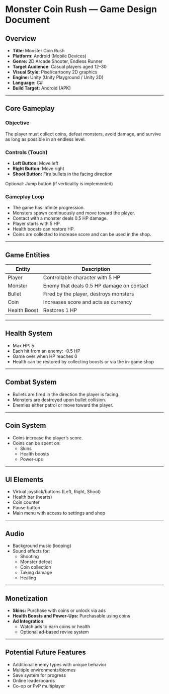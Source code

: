 # Monster Coin Rush — Game Design Document

## Overview

- **Title:** Monster Coin Rush  
- **Platform:** Android (Mobile Devices)  
- **Genre:** 2D Arcade Shooter, Endless Runner  
- **Target Audience:** Casual players aged 12–30  
- **Visual Style:** Pixel/cartoony 2D graphics  
- **Engine:** Unity (Unity Playground / Unity 2D)  
- **Language:** C#  
- **Build Target:** Android (APK)

---

## Core Gameplay

### Objective

The player must collect coins, defeat monsters, avoid damage, and survive as long as possible in an endless level.

### Controls (Touch)

- **Left Button:** Move left  
- **Right Button:** Move right  
- **Shoot Button:** Fire bullets in the facing direction  

Optional: Jump button (if verticality is implemented)

### Gameplay Loop

- The game has infinite progression.
- Monsters spawn continuously and move toward the player.
- Contact with a monster deals 0.5 HP damage.
- Player starts with 5 HP.
- Health boosts can restore HP.
- Coins are collected to increase score and can be used in the shop.

---

## Game Entities

| Entity         | Description                                |
|----------------|--------------------------------------------|
| Player         | Controllable character with 5 HP           |
| Monster        | Enemy that deals 0.5 HP damage on contact  |
| Bullet         | Fired by the player, destroys monsters     |
| Coin           | Increases score and acts as currency       |
| Health Boost   | Restores 1 HP                              |

---

## Health System

- Max HP: 5  
- Each hit from an enemy: -0.5 HP  
- Game over when HP reaches 0  
- Health can be restored by collecting boosts or via the in-game shop

---

## Combat System

- Bullets are fired in the direction the player is facing.
- Monsters are destroyed upon bullet collision.
- Enemies either patrol or move toward the player.

---

## Coin System

- Coins increase the player’s score.
- Coins can be spent on:
  - Skins
  - Health boosts
  - Power-ups

---

## UI Elements

- Virtual joystick/buttons (Left, Right, Shoot)
- Health bar (hearts)
- Coin counter
- Pause button
- Main menu with access to settings and shop

---

## Audio

- Background music (looping)
- Sound effects for:
  - Shooting
  - Monster defeat
  - Coin collection
  - Taking damage
  - Healing

---

## Monetization

- **Skins:** Purchase with coins or unlock via ads  
- **Health Boosts and Power-Ups:** Purchasable using coins  
- **Ad Integration:**  
  - Watch ads to earn coins or health  
  - Optional ad-based revive system


---

## Potential Future Features

- Additional enemy types with unique behavior
- Multiple environments/biomes
- Save system for progress
- Online leaderboards
- Co-op or PvP multiplayer
